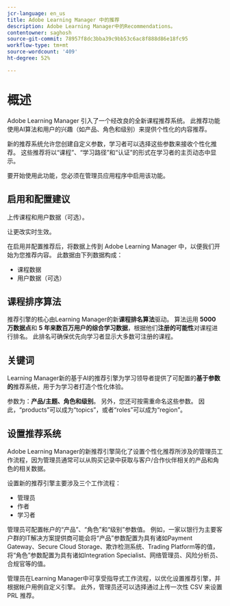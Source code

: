 ```yaml
---
jcr-language: en_us
title: Adobe Learning Manager 中的推荐
description: Adobe Learning Manager中的Recommendations。
contentowner: saghosh
source-git-commit: 78957f8dc3bba39c9bb53c6ac8f888d86e18fc95
workflow-type: tm+mt
source-wordcount: '409'
ht-degree: 52%

---
```



# 概述

Adobe Learning Manager 引入了一个经改良的全新课程推荐系统。 此推荐功能使用AI算法和用户的兴趣（如产品、角色和级别）来提供个性化的内容推荐。

新的推荐系统允许您创建自定义参数，学习者可以选择这些参数来接收个性化推荐。 这些推荐将以“课程”、“学习路径”和“认证”的形式在学习者的主页动态中显示。

要开始使用此功能，您必须在管理员应用程序中启用该功能。

## 启用和配置建议

上传课程和用户数据（可选）。

让更改实时生效。

在启用并配置推荐后，将数据上传到 Adobe Learning Manager 中，以便我们开始为您推荐内容。 此数据由下列数据构成：

* 课程数据
* 用户数据（可选）

## 课程排序算法

推荐引擎的核心由Learning Manager的新&#x200B;**课程排名算法**&#x200B;驱动。 算法运用 **5000 万数据点**&#x200B;和 **5 年来数百万用户的综合学习数据**，根据他们&#x200B;**注册的可能性**&#x200B;对课程进行排名。 此排名可确保优先向学习者显示大多数可注册的课程。

## 关键词

Learning Manager新的基于AI的推荐引擎为学习领导者提供了可配置的&#x200B;**基于参数的**&#x200B;推荐系统，用于为学习者打造个性化体验。

参数为：**产品/主题、角色和级别**。 另外，您还可按需重命名这些参数。 因此，“products”可以成为“topics”，或者“roles”可以成为“region”。

## 设置推荐系统

Adobe Learning Manager的新推荐引擎简化了设置个性化推荐所涉及的管理员工作流程，因为管理员通常可以从购买记录中获取与客户/合作伙伴相关的产品和角色的相关数据。

设置新的推荐引擎主要涉及三个工作流程：

* 管理员
* 作者
* 学习者

管理员可配置帐户的“产品”、“角色”和“级别”参数值。 例如，一家以银行为主要客户群的IT解决方案提供商可能会将“产品”参数配置为具有诸如Payment Gateway、Secure Cloud Storage、欺诈检测系统、Trading Platform等的值，将“角色”参数配置为具有诸如Integration Specialist、网络管理员、风险分析员、合规官等的值。

管理员在Learning Manager中可享受指导式工作流程，以优化设置推荐引擎，并根据帐户用例自定义引擎。 此外，管理员还可以选择通过上传一次性 CSV 来设置 PRL 推荐。

